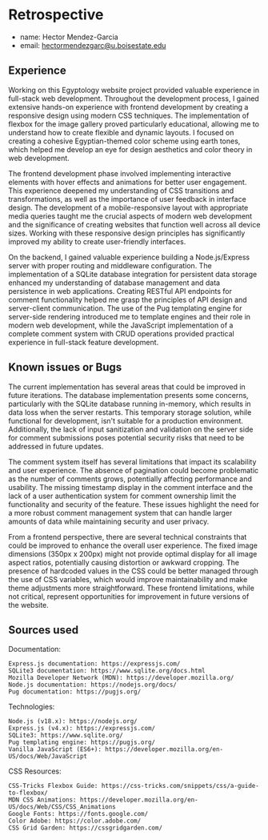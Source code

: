 # Retrospective

- name: Hector Mendez-Garcia
- email: hectormendezgarc@u.boisestate.edu

## Experience

Working on this Egyptology website project provided valuable experience in full-stack web development. Throughout the development process, I gained extensive hands-on experience with frontend development by creating a responsive design using modern CSS techniques. The implementation of flexbox for the image gallery proved particularly educational, allowing me to understand how to create flexible and dynamic layouts. I focused on creating a cohesive Egyptian-themed color scheme using earth tones, which helped me develop an eye for design aesthetics and color theory in web development.

The frontend development phase involved implementing interactive elements with hover effects and animations for better user engagement. This experience deepened my understanding of CSS transitions and transformations, as well as the importance of user feedback in interface design. The development of a mobile-responsive layout with appropriate media queries taught me the crucial aspects of modern web development and the significance of creating websites that function well across all device sizes. Working with these responsive design principles has significantly improved my ability to create user-friendly interfaces.

On the backend, I gained valuable experience building a Node.js/Express server with proper routing and middleware configuration. The implementation of a SQLite database integration for persistent data storage enhanced my understanding of database management and data persistence in web applications. Creating RESTful API endpoints for comment functionality helped me grasp the principles of API design and server-client communication. The use of the Pug templating engine for server-side rendering introduced me to template engines and their role in modern web development, while the JavaScript implementation of a complete comment system with CRUD operations provided practical experience in full-stack feature development.

## Known issues or Bugs

The current implementation has several areas that could be improved in future iterations. The database implementation presents some concerns, particularly with the SQLite database running in-memory, which results in data loss when the server restarts. This temporary storage solution, while functional for development, isn't suitable for a production environment. Additionally, the lack of input sanitization and validation on the server side for comment submissions poses potential security risks that need to be addressed in future updates.

The comment system itself has several limitations that impact its scalability and user experience. The absence of pagination could become problematic as the number of comments grows, potentially affecting performance and usability. The missing timestamp display in the comment interface and the lack of a user authentication system for comment ownership limit the functionality and security of the feature. These issues highlight the need for a more robust comment management system that can handle larger amounts of data while maintaining security and user privacy.

From a frontend perspective, there are several technical constraints that could be improved to enhance the overall user experience. The fixed image dimensions (350px x 200px) might not provide optimal display for all image aspect ratios, potentially causing distortion or awkward cropping. The presence of hardcoded values in the CSS could be better managed through the use of CSS variables, which would improve maintainability and make theme adjustments more straightforward. These frontend limitations, while not critical, represent opportunities for improvement in future versions of the website.

## Sources used

Documentation:

    Express.js documentation: https://expressjs.com/
    SQLite3 documentation: https://www.sqlite.org/docs.html
    Mozilla Developer Network (MDN): https://developer.mozilla.org/
    Node.js documentation: https://nodejs.org/docs/
    Pug documentation: https://pugjs.org/

Technologies:

    Node.js (v18.x): https://nodejs.org/
    Express.js (v4.x): https://expressjs.com/
    SQLite3: https://www.sqlite.org/
    Pug templating engine: https://pugjs.org/
    Vanilla JavaScript (ES6+): https://developer.mozilla.org/en-US/docs/Web/JavaScript

CSS Resources:

    CSS-Tricks Flexbox Guide: https://css-tricks.com/snippets/css/a-guide-to-flexbox/
    MDN CSS Animations: https://developer.mozilla.org/en-US/docs/Web/CSS/CSS_Animations
    Google Fonts: https://fonts.google.com/
    Color Adobe: https://color.adobe.com/
    CSS Grid Garden: https://cssgridgarden.com/
